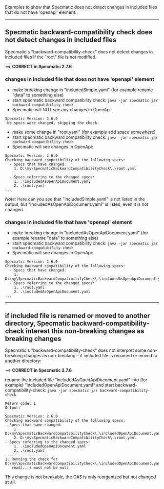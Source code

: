Examples to show that Specmatic does not detect changes in included files that do not have 'openapi' element.

---
## Specmatic backward-compatibility check does not detect changes in included files

Specmatic's "backward-compatibility-check" does not detect changes in included files if the "root" file is not modified.

==> **CORRECT in Specmatic 2.7.6**

### changes in included file that does not have 'openapi' element

* make breaking change in "includedSimple.yaml" (for example rename "data" to something else)
* start specmatic backward compatibility check: ``java -jar specmatic.jar backward-compatibility-check``
* Specmatic will NOT see any changes in OpenApi:

```
Specmatic Version: 2.6.0
 No specs were changed, skipping the check.
```

* make some change in "root.yaml" (for example add space somewhere)
* start specmatic backward compatibility check: ``java -jar specmatic.jar backward-compatibility-check``
* Specmatic will see changes in OpenApi:

```
Specmatic Version: 2.6.0
Checking backward compatibility of the following specs:
  - Specs that have changed:
    1. D:\my\SpecmaticBackwardCompatibilityCheck\.\root.yaml

  - Specs referring to the changed specs:
    1. .\includedAsOpenApiDocument.yaml
    2. .\root.yaml
...
```

_Note_: Here can you see that "includedSimple.yaml" is not listed in the output, but "includedAsOpenApiDocument.yaml" is listed, even it is not changed.

### changes in included file that have 'openapi' element

* make breaking change in "includedAsOpenApiDocument.yaml" (for example rename "data" to something else)
* start specmatic backward compatibility check: ``java -jar specmatic.jar backward-compatibility-check``
* Specmatic will see changes in OpenApi:

```
Specmatic Version: 2.6.0
Checking backward compatibility of the following specs:
  - Specs that have changed:
    1. D:\my\SpecmaticBackwardCompatibilityCheck\.\includedAsOpenApiDocument.yaml
  - Specs referring to the changed specs:
    1. .\root.yaml
    2. .\includedAsOpenApiDocument.yaml
...
```

---
## if included file is renamed or moved to another directory, Specmatic backward-compatibility-check interest this non-breaking changes as breaking changes

Specmatic's "backward-compatibility-check" does not interpret some non-breaking changes as non-breaking – if included file is renamed or moved to another directory:

==> **CORRECT in Specmatic 2.7.6**

rename the included file “includedAsOpenApiDocument.yaml” into (for example) “includedOpenApiDocument.yaml“ and start backward-compatibility-check: ``java -jar specmatic.jar backward-compatibility-check``

```
Return code: 1
Output:

Specmatic Version: 2.6.0
Checking backward compatibility of the following specs:
- Specs that have changed:
    1. D:\my\SpecmaticBackwardCompatibilityCheck\.\includedOpenApiDocument.yaml
    2. D:\my\SpecmaticBackwardCompatibilityCheck\.\root.yaml
- Specs referring to the changed specs:
    1. .\includedOpenApiDocument.yaml
    2. .\root.yaml
--------------------
1. Running the check for D:\my\SpecmaticBackwardCompatibilityCheck\.\includedOpenApiDocument.yaml:
   read(...) must not be null
```

This change is not breakable, the OAS is only reorganized but not changed at all.
